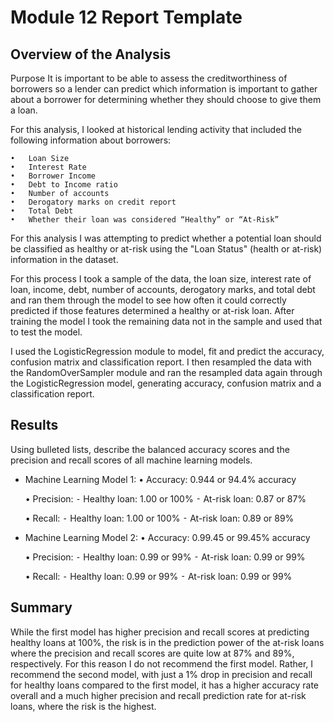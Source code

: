# Module 12 Report Template

## Overview of the Analysis

Purpose
It is important to be able to assess the creditworthiness of borrowers so a lender can predict which information is important to gather about a borrower for determining whether they should choose to give them a loan. 

For this analysis, I looked at historical lending activity that included the following information about borrowers:

	•	Loan Size
	•	Interest Rate
	•	Borrower Income
	•	Debt to Income ratio
	•	Number of accounts
	•	Derogatory marks on credit report
	•	Total Debt
	•	Whether their loan was considered “Healthy” or “At-Risk”

For this analysis I was attempting to predict whether a potential loan should be classified as healthy or at-risk using the "Loan Status" (health or at-risk) information in the dataset.

For this process I took a sample of the data, the loan size, interest rate of loan, income, debt, number of accounts, derogatory marks, and total debt and ran them through the model to see how often it could correctly predicted if those features determined a healthy or at-risk loan.
After training the model I took the remaining data not in the sample and used that to test the model. 

I used the LogisticRegression module to model, fit and predict the accuracy, confusion matrix and classification report.
I then resampled the data with the RandomOverSampler module and ran the resampled data again through the LogisticRegression model, generating accuracy, confusion matrix and a classification report.

## Results

Using bulleted lists, describe the balanced accuracy scores and the precision and recall scores of all machine learning models.

* Machine Learning Model 1:
  	•	Accuracy: 0.944 or 94.4% accuracy

	•	Precision: 
	⁃	Healthy loan: 1.00 or 100%
	⁃	At-risk loan: 0.87 or 87%

	•	Recall: 
	⁃	Healthy loan: 1.00 or 100%
	⁃	At-risk loan: 0.89 or 89%


* Machine Learning Model 2:
 	•	Accuracy: 0.99.45 or 99.45% accuracy

	•	Precision:
	⁃	Healthy loan: 0.99 or 99%
	⁃	At-risk loan: 0.99 or 99%

	•	Recall:
	⁃	Healthy loan: 0.99 or 99%
	⁃	At-risk loan: 0.99 or 99%


## Summary

While the first model has higher precision and recall scores at predicting healthy loans at 100%, the risk is in the prediction power of the at-risk loans where the precision and recall scores are quite low at 87% and 89%, respectively. For this reason I do not recommend the first model. Rather, I recommend the second model, with just a 1% drop in precision and recall for healthy loans compared to the first model, it has a higher accuracy rate overall and a much higher precision and recall prediction rate for at-risk loans, where the risk is the highest.
